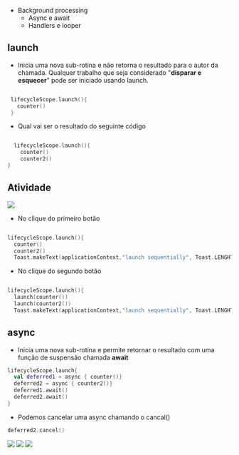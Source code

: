 - Background processing
  - Async e await
  - Handlers e looper

## launch

- Inicia uma nova sub-rotina e não retorna o resultado para o autor da chamada. Qualquer trabalho que seja considerado "**disparar e esquecer**" pode ser iniciado usando launch.

 ```kotlin

  lifecycleScope.launch(){
    counter()
  }

```

- Qual vai ser o resultado do seguinte código

```kotlin

  lifecycleScope.launch(){
    counter()
    counter2()
}
```

## Atividade

<img src=".asserts/174.jpg">

- No clique do primeiro botão

```kotlin

lifecycleScope.launch(){
  counter()
  counter2()
  Toast.makeText(applicationContext,"launch sequentially", Toast.LENGHT_SHORT).show()
```

- No clique do segundo botão


```kotlin

lifecycleScope.launch(){
  launch(counter())
  launch(counter2())
  Toast.makeText(applicationContext,"launch sequentially", Toast.LENGHT_SHORT).show()
```
  
## async

- Inicia uma nova sub-rotina e permite retornar o resultado com uma função de suspensão chamada **await**

```kotlin
lifecycleScope.launch{
  val deferred1 = async { counter()}
  deferred2 = async { counter2()}
  deferred1.await()
  deferred2.await()
}
```

- Podemos cancelar uma async chamando o cancal()

```kotlin
deferred2.cancel()
```

<img src=".asserts/175.jpg">

<img src=".asserts/176.jpg">

<img src=".asserts/177.jpg">

